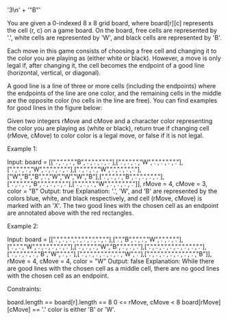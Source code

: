 '3\n' +
'"B"'

You are given a 0-indexed 8 x 8 grid board, where board[r][c] represents the
cell (r, c) on a game board. On the board, free cells are represented by '.',
white cells are represented by 'W', and black cells are represented by 'B'.

Each move in this game consists of choosing a free cell and changing it to
the color you are playing as (either white or black). However, a move is only
legal if, after changing it, the cell becomes the endpoint of a good line
(horizontal, vertical, or diagonal).

A good line is a line of three or more cells (including the endpoints) where
the endpoints of the line are one color, and the remaining cells in the
middle are the opposite color (no cells in the line are free). You can find
examples for good lines in the figure below:

Given two integers rMove and cMove and a character color representing the
color you are playing as (white or black), return true if changing cell
(rMove, cMove) to color color is a legal move, or false if it is not
legal.


Example 1:


Input: board =
[[".",".",".","B",".",".",".","."],[".",".",".","W",".",".",".","."],[".",".",".","W",".",".",".","."],[".",".",".","W",".",".",".","."],["W","B","B",".","W","W","W","B"],[".",".",".","B",".",".",".","."],[".",".",".","B",".",".",".","."],[".",".",".","W",".",".",".","."]],
rMove = 4, cMove = 3, color = "B"
Output: true
Explanation: '.', 'W', and 'B' are represented by the colors blue, white, and
black respectively, and cell (rMove, cMove) is marked with an 'X'.
The two good lines with the chosen cell as an endpoint are annotated above
with the red rectangles.


Example 2:


Input: board =
[[".",".",".",".",".",".",".","."],[".","B",".",".","W",".",".","."],[".",".","W",".",".",".",".","."],[".",".",".","W","B",".",".","."],[".",".",".",".",".",".",".","."],[".",".",".",".","B","W",".","."],[".",".",".",".",".",".","W","."],[".",".",".",".",".",".",".","B"]],
rMove = 4, cMove = 4, color = "W"
Output: false
Explanation: While there are good lines with the chosen cell as a middle
cell, there are no good lines with the chosen cell as an endpoint.



Constraints:


board.length == board[r].length == 8
0 <= rMove, cMove < 8
board[rMove][cMove] == '.'
color is either 'B' or 'W'.





